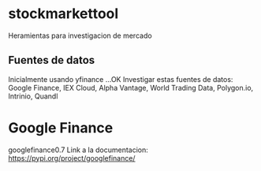 # stockmarkettool
Heramientas para investigacion de mercado

## Fuentes de datos
Inicialmente usando yfinance ...OK
Investigar estas fuentes de datos: Google Finance, IEX Cloud, Alpha Vantage, World Trading Data, Polygon.io, Intrinio, Quandl

# Google Finance
googlefinance0.7
Link a la documentacion: https://pypi.org/project/googlefinance/

